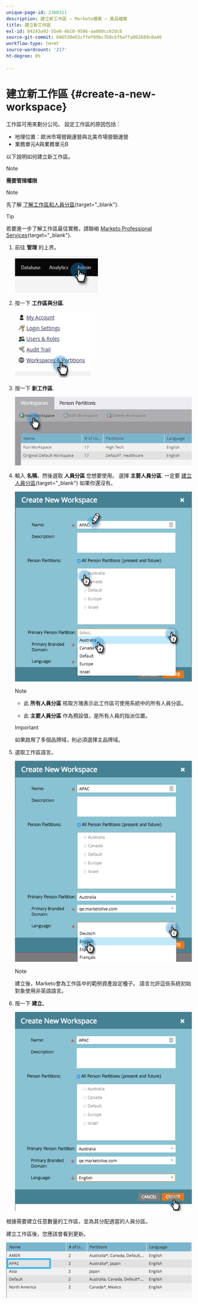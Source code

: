 ```yaml
---
unique-page-id: 2360311
description: 建立新工作區 — Marketo檔案 — 產品檔案
title: 建立新工作區
exl-id: 04245a92-55e0-4b18-9506-aa060cc62dc6
source-git-commit: 686530e63cffef89bc7b9cbf6affa862689c0a46
workflow-type: tm+mt
source-wordcount: '217'
ht-degree: 0%

---
```


# 建立新工作區 {#create-a-new-workspace}

工作區可用來劃分公司。 設定工作區的原因包括：

* 地理位置：歐洲市場營銷運營與北美市場營銷運營
* 業務單元A與業務單元B

以下說明如何建立新工作區。

>[!NOTE]
>
>**需要管理權限**

>[!NOTE]
>
>先了解 [了解工作區和人員分區](/help/marketo/product-docs/administration/workspaces-and-person-partitions/understanding-workspaces-and-person-partitions.md){target="_blank"}.

>[!TIP]
>
>若要進一步了解工作區最佳實務，請聯絡 [Marketo Professional Services](https://business.adobe.com/products/marketo/services-support.html){target="_blank"}.

1. 前往 **管理** 的上界。

   ![](assets/create-a-new-workspace-1.png)

1. 按一下 **工作區與分區**.

   ![](assets/create-a-new-workspace-2.png)

1. 按一下 **新工作區**.

   ![](assets/create-a-new-workspace-3.png)

1. 輸入 **名稱**，然後選取 **人員分區** 您想要使用。 選擇 **主要人員分區**. 一定要 [建立人員分區](/help/marketo/product-docs/administration/workspaces-and-person-partitions/create-a-person-partition.md){target="_blank"} 如果你還沒有。

   ![](assets/create-a-new-workspace-4.png)

   >[!NOTE]
   >
   >* 此 **所有人員分區** 核取方塊表示此工作區可使用系統中的所有人員分區。
   >
   >* 此 **主要人員分區** 作為預設值，是所有人員的指派位置。


   >[!IMPORTANT]
   >
   >如果啟用了多個品牌域，則必須選擇主品牌域。

1. 選取工作區語言。

   ![](assets/create-a-new-workspace-5.png)

   >[!NOTE]
   >
   >建立後，Marketo會為工作區中的範例資產設定種子。 語言允許這些系統初始對象使用非英語語言。

1. 按一下 **建立**。

   ![](assets/create-a-new-workspace-6.png)

根據需要建立任意數量的工作區，並為其分配適當的人員分區。

建立工作區後，您應該會看到更新。

![](assets/create-a-new-workspace-7.png)
